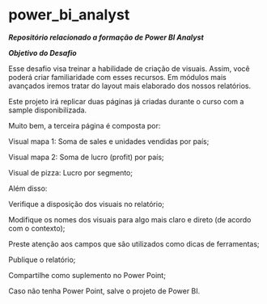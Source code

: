 # power_bi_analyst

***Repositório relacionado a formação de Power BI Analyst***

***Objetivo do Desafio***  

Esse desafio visa treinar a habilidade de criação de visuais. Assim, você poderá criar familiaridade com esses recursos. Em módulos mais avançados iremos tratar do layout mais elaborado dos nossos relatórios.  

Este projeto irá replicar duas páginas já criadas durante o curso com a sample disponibilizada.  

Muito bem, a terceira página é composta por: 

Visual mapa 1: Soma de sales e unidades vendidas por país; 

Visual mapa 2: Soma de lucro (profit) por país; 

Visual de pizza: Lucro por segmento; 

 

Além disso: 

Verifique a disposição dos visuais no relatório; 

Modifique os nomes dos visuais para algo mais claro e direto (de acordo com o contexto); 

Preste atenção aos campos que são utilizados como dicas de ferramentas;  

Publique o relatório; 

Compartilhe como suplemento no Power Point; 

Caso não tenha Power Point, salve o projeto de Power BI.
